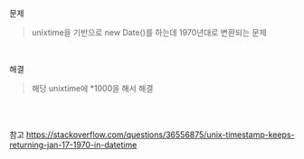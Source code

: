 문제
> unixtime을 기반으로 new Date()를 하는데 1970년대로 변환되는 문제

<br>

해결
> 해당 unixtime에 *1000을 해서 해결


<br>
<br>

참고 https://stackoverflow.com/questions/36556875/unix-timestamp-keeps-returning-jan-17-1970-in-datetime
